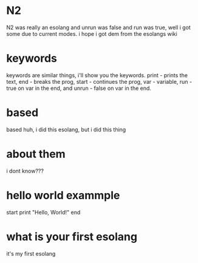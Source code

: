 # N2
N2 was really an esolang and unrun was false and run was true, well i got some due to current modes. i hope i got dem from the esolangs wiki
# keywords
keywords are similar things, i'll show you the keywords.
print - prints the text,
end - breaks the prog,
start - continues the prog,
var - variable,
run - true on var in the end,
and unrun - false on var in the end.
# based
based huh, i did this esolang, but i did this thing
# about them
i dont know???
# hello world exammple
start print "Hello, World!" end
# what is your first esolang
it's my first esolang
